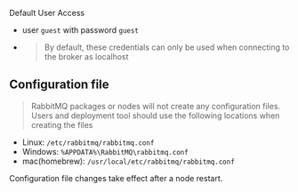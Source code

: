 Default User Access

- user `guest` with password `guest`
- > By default, these credentials can only be used when connecting to the broker as localhost

## Configuration file
>
> RabbitMQ packages or nodes will not create any configuration files. Users and deployment tool should use the following locations when creating the files

- Linux: `/etc/rabbitmq/rabbitmq.conf`
- Windows: `%APPDATA%\RabbitMQ\rabbitmq.conf`
- mac(homebrew): `/usr/local/etc/rabbitmq/rabbitmq.conf`

Configuration file changes take effect after a node restart.
